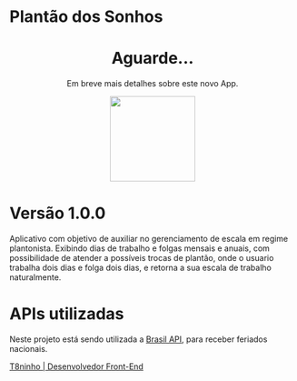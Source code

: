 # Plantão dos Sonhos
<div align="center">
  <h1>Aguarde...</h1>
  <p>Em breve mais detalhes sobre este novo App.</p>
  <img align="center" height="150" src="https://www.blogson.com.br/wp-content/uploads/2017/10/loading-gif-transparent-10.gif"  />
</div>

# Versão 1.0.0

 Aplicativo com objetivo de auxiliar no gerenciamento de escala em regime plantonista.
 Exibindo dias de trabalho e folgas mensais e anuais, com possibilidade de atender a possíveis trocas de plantão, onde o usuario trabalha dois dias e folga dois dias, e retorna a sua escala de trabalho naturalmente.

# APIs utilizadas 

 Neste projeto está sendo utilizada a [Brasil API](https://brasilapi.com.br/), para receber feriados nacionais.

[T8ninho | Desenvolvedor Front-End](http://t8ninho.com/)
